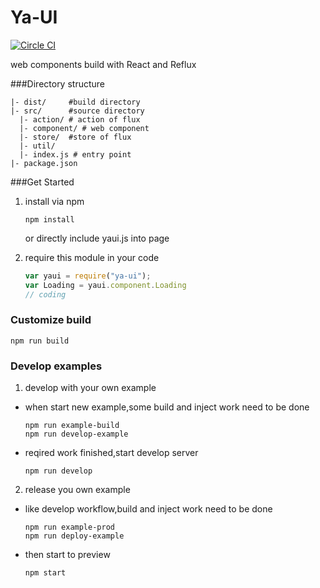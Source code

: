 Ya-UI
===

[![Circle CI](https://circleci.com/gh/ali322/ya-ui/tree/master.svg?style=svg)](https://circleci.com/gh/ali322/ya-ui/tree/master)

web components build with React and Reflux

###Directory structure


```
|- dist/     #build directory
|- src/      #source directory
  |- action/ # action of flux
  |- component/ # web component
  |- store/  #store of flux
  |- util/
  |- index.js # entry point
|- package.json
```

###Get Started

1. install via npm

    ```shell
    npm install
    ```
    or directly include yaui.js into page
2. require this module in your code

    ```javascript
    var yaui = require("ya-ui");
    var Loading = yaui.component.Loading
    // coding
    ```

### Customize build
  ```shell
  npm run build
  ```

### Develop examples
1. develop with your own example
  - when start new example,some build and inject work need to be done

    ```shell
    npm run example-build
    npm run develop-example
    ```

  - reqired work finished,start develop server

    ```shell
    npm run develop
    ```

2. release you own example
  - like develop workflow,build and inject work need to be done

    ```shell
    npm run example-prod
    npm run deploy-example
    ```

  - then start to preview
  
    ```shell
    npm start
    ```
